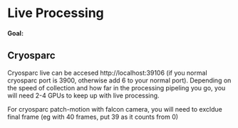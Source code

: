 # Live Processing



#### Goal:





## Cryosparc

Cryosparc live can be accesed http://localhost:39106 (if you normal cryosparc port is 3900, otherwise add 6 to your normal port). Depending on the speed of collection and how far in the processing pipeling you go, you will need 2-4 GPUs to keep up with live processing.



For cryosparc patch-motion with falcon camera, you will need to excldue final frame (eg with 40 frames, put 39 as it counts from 0)